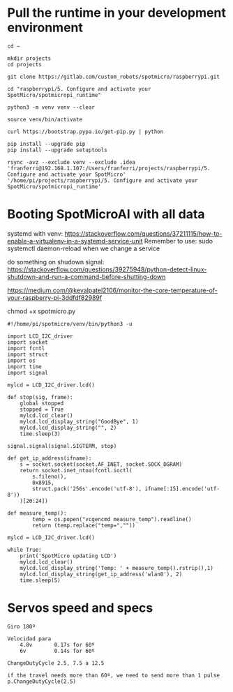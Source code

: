 
# Pull the runtime in your development environment

```
cd ~

mkdir projects
cd projects

git clone https://gitlab.com/custom_robots/spotmicro/raspberrypi.git

cd "raspberrypi/5. Configure and activate your SpotMicro/spotmicropi_runtime"

python3 -m venv venv --clear

source venv/bin/activate

curl https://bootstrap.pypa.io/get-pip.py | python

pip install --upgrade pip
pip install --upgrade setuptools

```

```
rsync -avz --exclude venv --exclude .idea 'franferri@192.168.1.107:/Users/franferri/projects/raspberrypi/5. Configure and activate your SpotMicro' '/home/pi/projects/raspberrypi/5. Configure and activate your SpotMicro/spotmicropi_runtime'
```


# Booting SpotMicroAI with all data

systemd with venv: https://stackoverflow.com/questions/37211115/how-to-enable-a-virtualenv-in-a-systemd-service-unit
Remember to use: sudo systemctl daemon-reload
when we change a service

do something on shudown signal: https://stackoverflow.com/questions/39275948/python-detect-linux-shutdown-and-run-a-command-before-shutting-down

https://medium.com/@kevalpatel2106/monitor-the-core-temperature-of-your-raspberry-pi-3ddfdf82989f






chmod +x spotmicro.py

```
#!/home/pi/spotmicro/venv/bin/python3 -u

import LCD_I2C_driver
import socket
import fcntl
import struct
import os
import time
import signal

mylcd = LCD_I2C_driver.lcd()

def stop(sig, frame):
    global stopped
    stopped = True
    mylcd.lcd_clear()
    mylcd.lcd_display_string("GoodBye", 1)
    mylcd.lcd_display_string("", 2)
    time.sleep(3)

signal.signal(signal.SIGTERM, stop)

def get_ip_address(ifname):
    s = socket.socket(socket.AF_INET, socket.SOCK_DGRAM)
    return socket.inet_ntoa(fcntl.ioctl(
        s.fileno(),
        0x8915,
        struct.pack('256s'.encode('utf-8'), ifname[:15].encode('utf-8'))
    )[20:24])

def measure_temp():
        temp = os.popen("vcgencmd measure_temp").readline()
        return (temp.replace("temp=",""))

mylcd = LCD_I2C_driver.lcd()

while True:
    print('SpotMicro updating LCD')
    mylcd.lcd_clear()
    mylcd.lcd_display_string('Temp: ' + measure_temp().rstrip(),1)
    mylcd.lcd_display_string(get_ip_address('wlan0'), 2)
    time.sleep(5)
```



# Servos speed and specs

    Giro 180º

    Velocidad para
        4.8v       0.17s for 60º
        6v         0.14s for 60º

    ChangeDutyCycle 2.5, 7.5 a 12.5

    if the travel needs more than 60º, we need to send more than 1 pulse
    p.ChangeDutyCycle(2.5)






